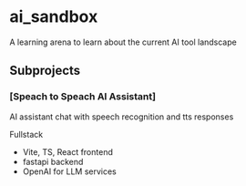 # ai_sandbox

A learning arena to learn about the current AI tool landscape

## Subprojects

### [Speach to Speach AI Assistant]
AI assistant chat with speech recognition and tts responses

Fullstack  
- Vite, TS, React frontend
- fastapi backend
- OpenAI for LLM services

